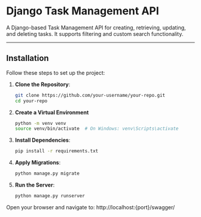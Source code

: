 
# Django Task Management API

A Django-based Task Management API for creating, retrieving, updating, and deleting tasks. It supports filtering and custom search functionality.

---

## Installation

Follow these steps to set up the project:

1. **Clone the Repository**:
   ```bash
   git clone https://github.com/your-username/your-repo.git
   cd your-repo
   ```
2. **Create a Virtual Environment**
   ```bash
   python -m venv venv
   source venv/bin/activate  # On Windows: venv\Scripts\activate
   ```
3. **Install Dependencies**:
   ```bash
   pip install -r requirements.txt
   ```
4. **Apply Migrations**:
   ```bash
   python manage.py migrate
   ```
5. **Run the Server**:
   ```bash
   python manage.py runserver
   ```

Open your browser and navigate to:
http://localhost:{port}/swagger/
